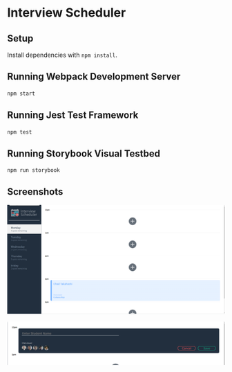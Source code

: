# Interview Scheduler

## Setup

Install dependencies with `npm install`.

## Running Webpack Development Server

```sh
npm start
```

## Running Jest Test Framework

```sh
npm test
```

## Running Storybook Visual Testbed

```sh
npm run storybook
```

## Screenshots

!["The application page with list of days and appointments"](https://github.com/netsiemmanuel/scheduler/blob/master/docs/application.png?raw=true)

!["The appointment form"](https://github.com/netsiemmanuel/scheduler/blob/master/docs/application-form.png?raw=true)